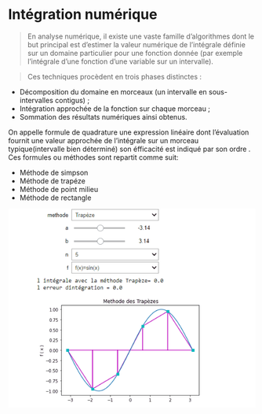 # Intégration numérique 

> En analyse numérique, il existe une vaste famille d’algorithmes dont le but principal est d’estimer la valeur numérique de l’intégrale définie sur un domaine particulier pour une fonction donnée (par exemple l’intégrale d’une fonction d’une variable sur un intervalle).

> Ces techniques procèdent en trois phases distinctes :

* Décomposition du domaine en morceaux (un intervalle en sous-intervalles contigus) ;
* Intégration approchée de la fonction sur chaque morceau ;
* Sommation des résultats numériques ainsi obtenus.

On appelle formule de quadrature une expression linéaire dont l’évaluation fournit une valeur approchée de l’intégrale sur un morceau typique(intervalle bien déterminé)
son éfficacité est indiqué par  son ordre .
Ces formules ou méthodes sont repartit comme suit:
* Méthode de simpson
* Méthode de trapéze
* Méthode de point milieu
* Méthode de rectangle


![Alt Text](demo.gif)


